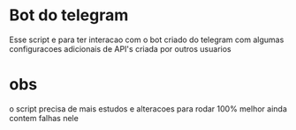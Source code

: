 # Bot do telegram

Esse script e para ter interacao com o bot criado do telegram com algumas configuracoes adicionais
de API's criada por outros usuarios


# obs

o script precisa de mais estudos e alteracoes para rodar 100% melhor ainda contem falhas nele